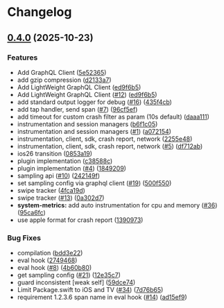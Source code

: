 # Changelog

## [0.4.0](https://github.com/launchdarkly/swift-launchdarkly-observability/compare/swift-launchdarkly-observability-v0.3.0...swift-launchdarkly-observability-v0.4.0) (2025-10-23)


### Features

* Add GraphQL Client ([5e52365](https://github.com/launchdarkly/swift-launchdarkly-observability/commit/5e5236594cc71cae09ecc116d64c43c45fffd2e5))
* add gzip compression ([d2133a7](https://github.com/launchdarkly/swift-launchdarkly-observability/commit/d2133a7f37360c7bc643542cad652b3c4bb905d6))
* Add LightWeight GraphQL Client ([ed9f6b5](https://github.com/launchdarkly/swift-launchdarkly-observability/commit/ed9f6b574d4efa8f3b2ee4e55816c8aec7c7b24d))
* Add LightWeight GraphQL Client ([#12](https://github.com/launchdarkly/swift-launchdarkly-observability/issues/12)) ([ed9f6b5](https://github.com/launchdarkly/swift-launchdarkly-observability/commit/ed9f6b574d4efa8f3b2ee4e55816c8aec7c7b24d))
* add standard output logger for debug ([#16](https://github.com/launchdarkly/swift-launchdarkly-observability/issues/16)) ([435f4cb](https://github.com/launchdarkly/swift-launchdarkly-observability/commit/435f4cbc02741c03b9b946f1c199fe3316d67b69))
* add tap handler, send span ([#7](https://github.com/launchdarkly/swift-launchdarkly-observability/issues/7)) ([96cf5ef](https://github.com/launchdarkly/swift-launchdarkly-observability/commit/96cf5efdcf52e9e60036ee03f54edc75f1c6a024))
* add timeout for custom crash filter as param (10s default) ([daaa111](https://github.com/launchdarkly/swift-launchdarkly-observability/commit/daaa111e1c07ab98404118d780368077c1781615))
* instrumentation and session managers ([b6f1c05](https://github.com/launchdarkly/swift-launchdarkly-observability/commit/b6f1c0569fed64a366d238d206157876c7a43ed6))
* instrumentation and session managers ([#1](https://github.com/launchdarkly/swift-launchdarkly-observability/issues/1)) ([a072154](https://github.com/launchdarkly/swift-launchdarkly-observability/commit/a07215428effa396df84a625c66c23600592608e))
* instrumentation, client, sdk, crash report, network ([2255e48](https://github.com/launchdarkly/swift-launchdarkly-observability/commit/2255e4835db75261f35ac4a02887d4f27ae24256))
* instrumentation, client, sdk, crash report, network ([#5](https://github.com/launchdarkly/swift-launchdarkly-observability/issues/5)) ([df712ab](https://github.com/launchdarkly/swift-launchdarkly-observability/commit/df712abbd45e20021fcdc0fcc4bb902f770480be))
* ios26 transition ([0853a19](https://github.com/launchdarkly/swift-launchdarkly-observability/commit/0853a192fe3ae4735e6a27ddc9969cf74056965a))
* plugin implementation ([c38588c](https://github.com/launchdarkly/swift-launchdarkly-observability/commit/c38588ca04b0c1f7e73af6e4f28ecaacf0f4f9da))
* plugin implementation ([#4](https://github.com/launchdarkly/swift-launchdarkly-observability/issues/4)) ([1849209](https://github.com/launchdarkly/swift-launchdarkly-observability/commit/184920966ba6973829e5efdd6d58435a428e09aa))
* sampling api ([#10](https://github.com/launchdarkly/swift-launchdarkly-observability/issues/10)) ([242149f](https://github.com/launchdarkly/swift-launchdarkly-observability/commit/242149fd2bcf7c3b519a1f6a2c20df7c99c067d7))
* set sampling config via graphql client ([#19](https://github.com/launchdarkly/swift-launchdarkly-observability/issues/19)) ([500f550](https://github.com/launchdarkly/swift-launchdarkly-observability/commit/500f550c51aac65a6c47a18a402668b15fdad52f))
* swipe tracker ([4fca19d](https://github.com/launchdarkly/swift-launchdarkly-observability/commit/4fca19d30942554a981cb9a3a44a5f9233cc3e95))
* swipe tracker ([#13](https://github.com/launchdarkly/swift-launchdarkly-observability/issues/13)) ([0a302d7](https://github.com/launchdarkly/swift-launchdarkly-observability/commit/0a302d75e26c73f4a63dc6f577761cce937c9061))
* **system-metrics:** add auto instrumentation for cpu and memory ([#36](https://github.com/launchdarkly/swift-launchdarkly-observability/issues/36)) ([95ca6fc](https://github.com/launchdarkly/swift-launchdarkly-observability/commit/95ca6fc1799af4c2786ce21f8207fc1e02815c44))
* use apple format for crash report ([1390973](https://github.com/launchdarkly/swift-launchdarkly-observability/commit/1390973f075f5d3185e31681dc8bbe3f7b5013b1))


### Bug Fixes

* compilation ([bdd3e22](https://github.com/launchdarkly/swift-launchdarkly-observability/commit/bdd3e22cdf88f55271a120be9157db81477358c6))
* eval hook ([2749468](https://github.com/launchdarkly/swift-launchdarkly-observability/commit/27494681da2b1116ad0ed17e26b9bd57a145bb15))
* eval hook ([#8](https://github.com/launchdarkly/swift-launchdarkly-observability/issues/8)) ([4b60b80](https://github.com/launchdarkly/swift-launchdarkly-observability/commit/4b60b80ce25c3e19760b59efbe9446b8bda41484))
* get sampling config ([#21](https://github.com/launchdarkly/swift-launchdarkly-observability/issues/21)) ([12e35c7](https://github.com/launchdarkly/swift-launchdarkly-observability/commit/12e35c71dfc99662f4da5738dea2546d4ded70ec))
* guard inconsistent [weak self] ([59dce74](https://github.com/launchdarkly/swift-launchdarkly-observability/commit/59dce7445a70463731ea6d7295bafc9dc1774e89))
* Limit Package.swift to iOS and TV ([#34](https://github.com/launchdarkly/swift-launchdarkly-observability/issues/34)) ([7d76b65](https://github.com/launchdarkly/swift-launchdarkly-observability/commit/7d76b655947baebd59228a629d2195737316bc2e))
* requirement 1.2.3.6 span name in eval hook ([#14](https://github.com/launchdarkly/swift-launchdarkly-observability/issues/14)) ([ad15ef9](https://github.com/launchdarkly/swift-launchdarkly-observability/commit/ad15ef97142d196a1af09532690bbb3d03eda253))
